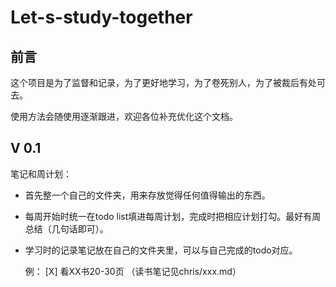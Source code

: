 # Let-s-study-together
## 前言

这个项目是为了监督和记录，为了更好地学习，为了卷死别人，为了被裁后有处可去。

使用方法会随使用逐渐跟进，欢迎各位补充优化这个文档。



## V 0.1

笔记和周计划：

* 首先整一个自己的文件夹，用来存放觉得任何值得输出的东西。

* 每周开始时统一在todo list填进每周计划，完成时把相应计划打勾。最好有周总结（几句话即可）。

* 学习时的记录笔记放在自己的文件夹里，可以与自己完成的todo对应。

  例： [X] 看XX书20-30页 （读书笔记见chris/xxx.md）

